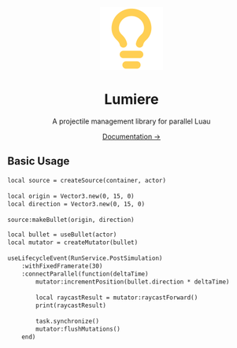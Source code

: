 <div align="center">
    <img src="docs/public/logo.svg" width="128" alt="Logo"/>
    <h1>Lumiere</h1>
    <p>A projectile management library for parallel Luau</p>
    <a href="https://synpixel.github.io/lumiere/">Documentation →</a>
</div>

## Basic Usage

```luau
local source = createSource(container, actor)

local origin = Vector3.new(0, 15, 0)
local direction = Vector3.new(0, 15, 0)

source:makeBullet(origin, direction)
```

```luau
local bullet = useBullet(actor)
local mutator = createMutator(bullet)

useLifecycleEvent(RunService.PostSimulation)
    :withFixedFramerate(30)
    :connectParallel(function(deltaTime)
        mutator:incrementPosition(bullet.direction * deltaTime)

        local raycastResult = mutator:raycastForward()
        print(raycastResult)

        task.synchronize()
        mutator:flushMutations()
    end)
```
